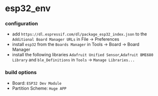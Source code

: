# esp32_env

### configuration

* add `https://dl.espressif.com/dl/package_esp32_index.json` to the `Additional Board Manager URLs` in File -> Preferences
* install `esp32` from the `Boards Manager` in Tools -> Board -> Board Manager
* install the following libraries `Adafruit Unified Sensor`,`Adafruit BME680 Library` and `ble_Definitions` in `Tools` -> `Manage Libraries...`

### build options

* Board: `ESP32 Dev Module`
* Partition Scheme: `Huge APP`
